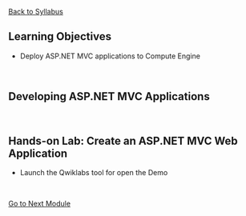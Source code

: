 [Back to Syllabus](/README.md#course-syllabus)

## Learning Objectives
- Deploy ASP.NET MVC applications to Compute Engine
<br>

## Developing ASP.NET MVC Applications
<br>

## Hands-on Lab: Create an ASP.NET MVC Web Application
- Launch the Qwiklabs tool for open the Demo

<br>

[Go to Next Module](./4_Configuring_Resilient_Workloads.md)
